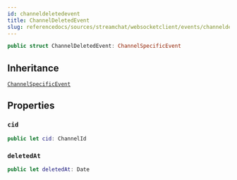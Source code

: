 ```yaml
---
id: channeldeletedevent 
title: ChannelDeletedEvent
slug: referencedocs/sources/streamchat/websocketclient/events/channeldeletedevent
---
```


``` swift
public struct ChannelDeletedEvent: ChannelSpecificEvent 
```

## Inheritance

[`ChannelSpecificEvent`](ChannelSpecificEvent)

## Properties

### `cid`

``` swift
public let cid: ChannelId
```

### `deletedAt`

``` swift
public let deletedAt: Date
```
